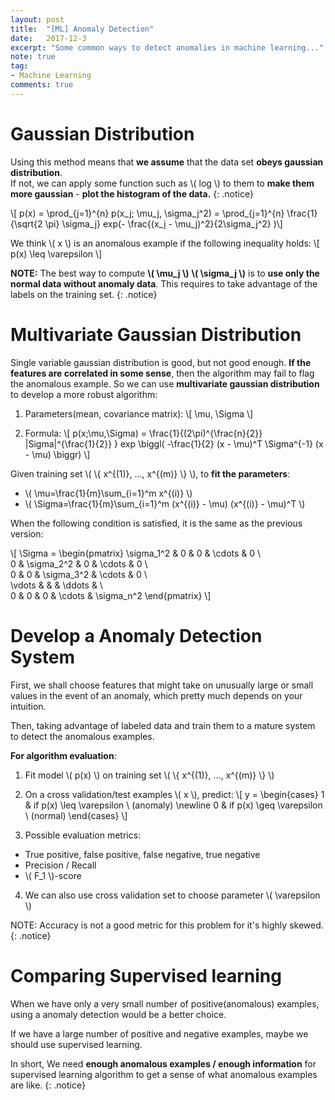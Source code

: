 ```yaml
---
layout: post
title:  "[ML] Anomaly Detection"
date:   2017-12-3
excerpt: "Some common ways to detect anomalies in machine learning..."
note: true
tag:
- Machine Learning
comments: true
---
```


# Gaussian Distribution

Using this method means that **we assume** that the data set **obeys gaussian distribution**.<br>
If not, we can apply some function such as \\( log \\) to them to **make them more gaussian** - **plot the histogram of the data.**
{: .notice}

\\[ p(x) = \prod_{j=1}^{n} p(x_j; \mu_j, \sigma_j^2) = \prod_{j=1}^{n} \frac{1}{\sqrt{2 \pi} \sigma_j} exp(- \frac{(x_j - \mu_j)^2}{2\sigma_j^2} )\\]

We think \\( x \\) is an anomalous example if the following inequality holds:
  \\[ p(x) \leq \varepsilon \\]

**NOTE:** The best way to compute **\\( \mu_j \\)** **\\( \sigma_j \\)** is to **use only the normal data without anomaly data**. This requires to take advantage of the labels on the training set.
{: .notice}

# Multivariate Gaussian Distribution

Single variable gaussian distribution is good, but not good enough. **If the features are correlated in some sense**, then the algorithm may fail to flag the anomalous example. So we can use **multivariate gaussian distribution** to develop a more robust algorithm:

1. Parameters(mean, covariance matrix):
  \\[ \mu, \Sigma \\]

2. Formula:
  \\[ p(x;\mu,\Sigma) = \frac{1}{(2\pi)^{\frac{n}{2}} |Sigma|^{\frac{1}{2}} } exp \biggl( -\frac{1}{2} (x - \mu)^T \Sigma^{-1} (x - \mu) \biggr) \\]

Given training set \\( \\{ x^{(1)}, ..., x^{(m)} \\} \\), to **fit the parameters**:
  - \\( \mu=\frac{1}{m}\sum_{i=1}^m x^{(i)} \\)
  - \\( \Sigma=\frac{1}{m}\sum_{i=1}^m (x^{(i)} - \mu) (x^{(i)} - \mu)^T \\)

When the following condition is satisfied, it is the same as the previous version:

\\[ \Sigma = \begin{pmatrix}
\sigma_1^2 & 0 & 0 & \cdots & 0 \\\
0 & \sigma_2^2 & 0 & \cdots & 0 \\\
0 & 0 & \sigma_3^2 & \cdots & 0 \\\
\vdots & & & \ddots & \\\
0 & 0 & 0 & \cdots & \sigma_n^2
\end{pmatrix} \\]


# Develop a Anomaly Detection System

First, we shall choose features that might take on unusually large or small values in the event of an anomaly, which pretty much depends on your intuition.

Then, taking advantage of labeled data and train them to a mature system to detect the anomalous examples.

**For algorithm evaluation**:
1. Fit model \\( p(x) \\) on training set \\( \\{ x^{(1)}, ..., x^{(m)} \\} \\)

2. On a cross validation/test examples \\( x \\), predict:
  \\[ y = 
  \begin{cases}
    1 & if p(x) \leq \varepsilon \ (anomaly) \newline
    0 & if p(x) \geq \varepsilon \ (normal)
  \end{cases}
  \\]

3. Possible evaluation metrics:
  - True positive, false positive, false negative, true negative
  - Precision / Recall
  - \\( F_1 \\)-score

4. We can also use cross validation set to choose parameter \\( \varepsilon \\)

NOTE: Accuracy is not a good metric for this problem for it's highly skewed.
{: .notice}

# Comparing Supervised learning

When we have only a very small number of positive(anomalous) examples, using a anomaly detection would be a better choice.

If we have a large number of positive and negative examples, maybe we should use supervised learning.

In short, We need **enough anomalous examples / enough information** for supervised learning algorithm to get a sense of what anomalous examples are like.
{: .notice}